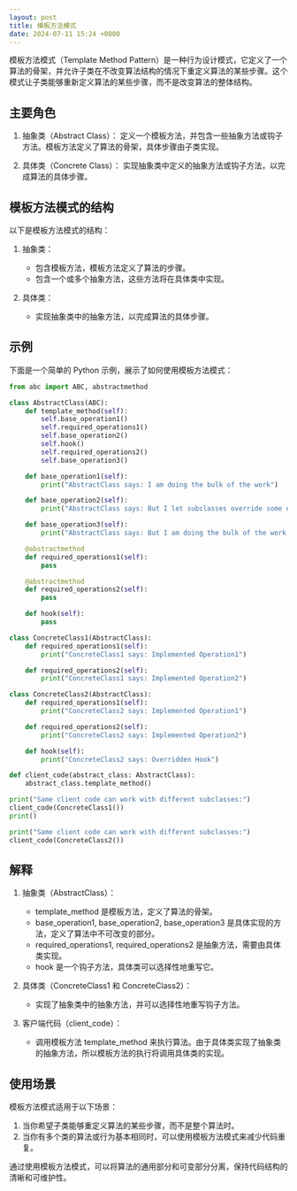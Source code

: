 ```yaml
---
layout: post
title: 模板方法模式
date: 2024-07-11 15:24 +0800
---
```

模板方法模式（Template Method Pattern）是一种行为设计模式，它定义了一个算法的骨架，并允许子类在不改变算法结构的情况下重定义算法的某些步骤。这个模式让子类能够重新定义算法的某些步骤，而不是改变算法的整体结构。

## 主要角色
1. 抽象类（Abstract Class）：
定义一个模板方法，并包含一些抽象方法或钩子方法。模板方法定义了算法的骨架，具体步骤由子类实现。

2. 具体类（Concrete Class）：
实现抽象类中定义的抽象方法或钩子方法，以完成算法的具体步骤。

## 模板方法模式的结构
以下是模板方法模式的结构：

1. 抽象类：

    * 包含模板方法，模板方法定义了算法的步骤。
    * 包含一个或多个抽象方法，这些方法将在具体类中实现。
2. 具体类：

    * 实现抽象类中的抽象方法，以完成算法的具体步骤。
## 示例
下面是一个简单的 Python 示例，展示了如何使用模板方法模式：

```python
from abc import ABC, abstractmethod

class AbstractClass(ABC):
    def template_method(self):
        self.base_operation1()
        self.required_operations1()
        self.base_operation2()
        self.hook()
        self.required_operations2()
        self.base_operation3()

    def base_operation1(self):
        print("AbstractClass says: I am doing the bulk of the work")

    def base_operation2(self):
        print("AbstractClass says: But I let subclasses override some operations")

    def base_operation3(self):
        print("AbstractClass says: But I am doing the bulk of the work anyway")

    @abstractmethod
    def required_operations1(self):
        pass

    @abstractmethod
    def required_operations2(self):
        pass

    def hook(self):
        pass

class ConcreteClass1(AbstractClass):
    def required_operations1(self):
        print("ConcreteClass1 says: Implemented Operation1")

    def required_operations2(self):
        print("ConcreteClass1 says: Implemented Operation2")

class ConcreteClass2(AbstractClass):
    def required_operations1(self):
        print("ConcreteClass2 says: Implemented Operation1")

    def required_operations2(self):
        print("ConcreteClass2 says: Implemented Operation2")

    def hook(self):
        print("ConcreteClass2 says: Overridden Hook")

def client_code(abstract_class: AbstractClass):
    abstract_class.template_method()

print("Same client code can work with different subclasses:")
client_code(ConcreteClass1())
print()

print("Same client code can work with different subclasses:")
client_code(ConcreteClass2())
```
## 解释
1. 抽象类（AbstractClass）：

    * template_method 是模板方法，定义了算法的骨架。
    * base_operation1, base_operation2, base_operation3 是具体实现的方法，定义了算法中不可改变的部分。
    * required_operations1, required_operations2 是抽象方法，需要由具体类实现。
    * hook 是一个钩子方法，具体类可以选择性地重写它。
2. 具体类（ConcreteClass1 和 ConcreteClass2）：

    * 实现了抽象类中的抽象方法，并可以选择性地重写钩子方法。
3. 客户端代码（client_code）：

    * 调用模板方法 template_method 来执行算法。由于具体类实现了抽象类的抽象方法，所以模板方法的执行将调用具体类的实现。
## 使用场景
模板方法模式适用于以下场景：

1. 当你希望子类能够重定义算法的某些步骤，而不是整个算法时。
2. 当你有多个类的算法或行为基本相同时，可以使用模板方法模式来减少代码重复。

通过使用模板方法模式，可以将算法的通用部分和可变部分分离，保持代码结构的清晰和可维护性。
